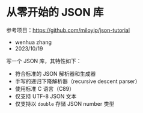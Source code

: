 # 从零开始的 JSON 库
参考项目：https://github.com/miloyip/json-tutorial
* wenhua zhang
* 2023/10/19

写一个 JSON 库，其特性如下：

* 符合标准的 JSON 解析器和生成器
* 手写的递归下降解析器（recursive descent parser）
* 使用标准 C 语言（C89）
* 仅支持 UTF-8 JSON 文本
* 仅支持以 `double` 存储 JSON number 类型